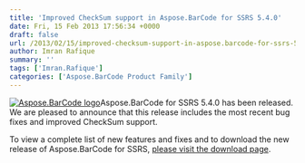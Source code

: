 ```yaml
---
title: 'Improved CheckSum support in Aspose.BarCode for SSRS 5.4.0'
date: Fri, 15 Feb 2013 17:56:34 +0000
draft: false
url: /2013/02/15/improved-checksum-support-in-aspose.barcode-for-ssrs-5.4.0/
author: Imran Rafique
summary: ''
tags: ['Imran.Rafique']
categories: ['Aspose.BarCode Product Family']
---
```


[![Aspose.BarCode logo][1]](https://blog.aspose.com/wp-content/uploads/sites/2/2012/04/aspose.barcode-logo2.jpg)Aspose.BarCode for SSRS 5.4.0 has been released. We are pleased to announce that this release includes the most recent bug fixes and improved CheckSum support.

To view a complete list of new features and fixes and to download the new release of Aspose.BarCode for SSRS, [please visit the download page][2].




[1]: https://blog.aspose.com/wp-content/uploads/sites/2/2012/04/aspose.barcode-logo2.jpg "Aspose.BarCode logo"
[2]: http://www.aspose.com/community/files/52/ssrs-rendering-extensions/aspose.barcode-for-reporting-services/default.aspx




